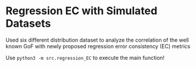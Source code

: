 # Regression EC with Simulated Datasets

Used six different distribution dataset to analyze the correlation of the well known GoF with newly proposed regression error consistency (EC) metrics


Use `python3 -m src.regression_EC` to execute the main function!
